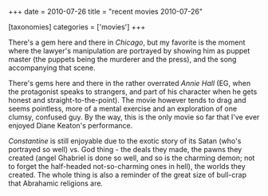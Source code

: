 +++
date = 2010-07-26
title = "recent movies 2010-07-26"

[taxonomies]
categories = ['movies']
+++

There\'s a gem here and there in *Chicago*, but my favorite is the
moment where the lawyer\'s manipulation are portrayed by showing him as
puppet master (the puppets being the murderer and the press), and the
song accompanying that scene.

There\'s gems here and there in the rather overrated *Annie Hall* (EG,
when the protagonist speaks to strangers, and part of his character when
he gets honest and straight-to-the-point). The movie however tends to
drag and seems pointless, more of a mental exercise and an exploration
of one clumsy, confused guy. By the way, this is the only movie so far
that I\'ve ever enjoyed Diane Keaton\'s performance.

*Constantine* is still enjoyable due to the exotic story of its Satan
(who\'s portrayed so well) vs. God thing - the deals they made, the
pawns they created (angel Ghabriel is done so well, and so is the
charming demon; not to forget the half-headed not-so-charming ones in
hell), the worlds they created. The whole thing is also a reminder of
the great size of bull-crap that Abrahamic religions are.
